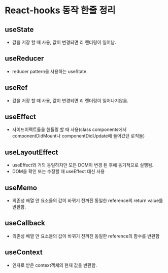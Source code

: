 
# React-hooks 동작 한줄 정리

## useState 
- 값을 저장 할 때 사용, 값이 변경되면 리 렌더링이 일어남.

## useReducer
- reducer pattern을 사용하는 useState.

## useRef
- 값을 저장 할 때 사용, 값이 변경되면 리 렌더링이 일어나지않음.

## useEffect
- 사이드이펙트들을 핸들링 할 때 사용(class components에서 componentDidMount나 componentDidUpdate에 들어갔던 로직들)

## useLayoutEffect
- useEffect와 거의 동일하지만 모든 DOM이 변경 된 후에 동기적으로 실행됨.
- DOM을 확인 또는 수정할 때 useEffect 대신 사용
  
## useMemo
- 의존성 배열 안 요소들의 값이 바뀌기 전까진 동일한 reference의 return value를 반환함.
  
## useCallback
- 의존성 배열 안 요소들의 값이 바뀌기 전까진 동일한 reference의 함수를 반환함

## useContext
- 인자로 받은 context객체의 현재 값을 반환함.

